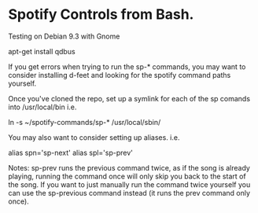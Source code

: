 # Spotify Controls from Bash.

Testing on Debian 9.3 with Gnome

apt-get install qdbus

If you get errors when trying to run the sp-\* commands, you may want to consider installing d-feet and looking for the spotify command paths yourself.

Once you've cloned the repo, set up a symlink for each of the sp comands into /usr/local/bin
i.e.

ln -s ~/spotify-commands/sp-\* /usr/local/sbin/

You may also want to consider setting up aliases.
i.e.

alias spn='sp-next'
alias spl='sp-prev'


Notes: sp-prev runs the previous command twice, as if the song is already playing, running the command once will only skip you back to the start of the song.
If you want to just manually run the command twice yourself you can use the sp-previous command instead (it runs the prev command only once).

